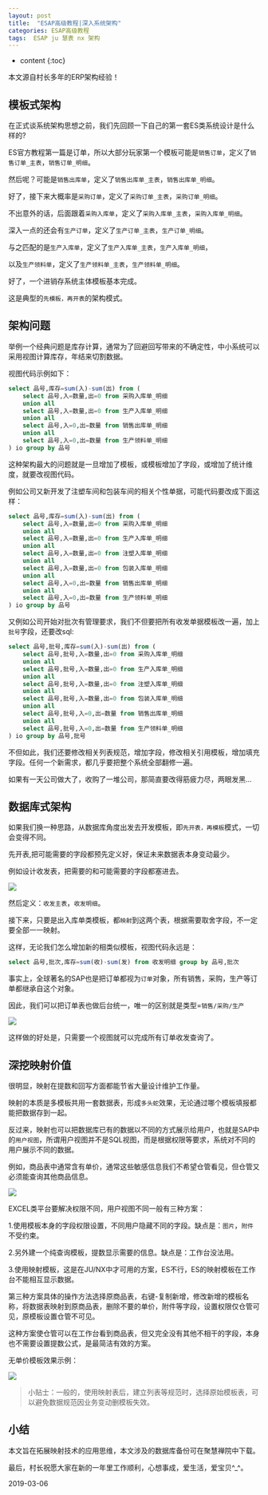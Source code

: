 ```yaml
---
layout: post
title:  "ESAP高级教程|深入系统架构"
categories: ESAP高级教程
tags:  ESAP ju 慧表 nx 架构
---
```


* content
{:toc}

本文源自村长多年的ERP架构经验！

## 模板式架构
在正式谈系统架构思想之前，我们先回顾一下自己的第一套ES类系统设计是什么样的?

ES官方教程第一篇是订单，所以大部分玩家第一个模板可能是`销售订单`，定义了`销售订单_主表`，`销售订单_明细`。

然后呢？可能是`销售出库单`，定义了`销售出库单_主表`，`销售出库单_明细`。

好了，接下来大概率是`采购订单`，定义了`采购订单_主表`，`采购订单_明细`。

不出意外的话，后面跟着`采购入库单`，定义了`采购入库单_主表`，`采购入库单_明细`。

深入一点的还会有`生产订单`，定义了`生产订单_主表`，`生产订单_明细`。

与之匹配的是`生产入库单`，定义了`生产入库单_主表`，`生产入库单_明细`，

以及`生产领料单`，定义了`生产领料单_主表`，`生产领料单_明细`。

好了，一个进销存系统主体模板基本完成。

这是典型的`先模板，再开表`的架构模式。

## 架构问题
举例一个经典问题是库存计算，通常为了回避回写带来的不确定性，中小系统可以采用视图计算库存，年结来切割数据。

视图代码示例如下：

```sql
select 品号,库存=sum(入)-sum(出) from (
	select 品号,入=数量,出=0 from 采购入库单_明细
	union all
	select 品号,入=数量,出=0 from 生产入库单_明细
	union all
	select 品号,入=0,出=数量 from 销售出库单_明细
	union all
	select 品号,入=0,出=数量 from 生产领料单_明细
) io group by 品号
```

这种架构最大的问题就是一旦增加了模板，或模板增加了字段，或增加了统计维度，就要改视图代码。

例如公司又新开发了注塑车间和包装车间的相关个性单据，可能代码要改成下面这样：

```sql
select 品号,库存=sum(入)-sum(出) from (
	select 品号,入=数量,出=0 from 采购入库单_明细
	union all
	select 品号,入=数量,出=0 from 生产入库单_明细
	union all
	select 品号,入=数量,出=0 from 注塑入库单_明细
	union all
	select 品号,入=数量,出=0 from 包装入库单_明细
	union all
	select 品号,入=0,出=数量 from 销售出库单_明细
	union all
	select 品号,入=0,出=数量 from 生产领料单_明细
) io group by 品号
```

又例如公司开始对批次有管理要求，我们不但要把所有收发单据模板改一遍，加上`批号`字段，还要改sql:

```sql
select 品号,批号,库存=sum(入)-sum(出) from (
	select 品号,批号,入=数量,出=0 from 采购入库单_明细
	union all
	select 品号,批号,入=数量,出=0 from 生产入库单_明细
	union all
	select 品号,批号,入=数量,出=0 from 注塑入库单_明细
	union all
	select 品号,批号,入=数量,出=0 from 包装入库单_明细
	union all
	select 品号,批号,入=0,出=数量 from 销售出库单_明细
	union all
	select 品号,批号,入=0,出=数量 from 生产领料单_明细
) io group by 品号,批号
```

不但如此，我们还要修改相关列表规范，增加字段，修改相关引用模板，增加填充字段。任何一个新需求，都几乎要把整个系统全部翻修一遍。

如果有一天公司做大了，收购了一堆公司，那简直要改得筋疲力尽，两眼发黑...

## 数据库式架构
如果我们换一种思路，从数据库角度出发去开发模板，即`先开表，再模板`模式，一切会变得不同。

先开表,把可能需要的字段都预先定义好，保证未来数据表本身变动最少。

例如设计收发表，把需要的和可能需要的字段都塞进去。

![](/img/esap1a-1.png)

然后定义：`收发主表`，`收发明细`。

接下来，只要是出入库单类模板，都`映射`到这两个表，根据需要取舍字段，不一定要全部一一映射。

这样，无论我们怎么增加新的相类似模板，视图代码永远是：

```sql
select 品号,批次,库存=sum(收)-sum(发) from 收发明细 group by 品号,批次
```

事实上，全球著名的SAP也是把订单都视为`订单`对象，所有销售，采购，生产等订单都继承自这个对象。

因此，我们可以把订单表也做后台统一，唯一的区别就是类型=`销售/采购/生产`

![](/img/esap1a-2.png)

这样做的好处是，只需要一个视图就可以完成所有订单收发查询了。

## 深挖映射价值
很明显，映射在提数和回写方面都能节省大量设计维护工作量。

映射的本质是多模板共用一套数据表，形成`多头蛇`效果，无论通过哪个模板填报都能把数据存到一起。

反过来，映射也可以把数据库已有的数据以不同的方式展示给用户，也就是SAP中的`用户视图`，所谓用户视图并不是SQL视图，而是根据权限等要求，系统对不同的用户展示不同的数据。

例如，商品表中通常含有单价，通常这些敏感信息我们不希望仓管看见，但仓管又必须能查询其他商品信息。

![](/img/esap1a-3.png)

EXCEL类平台要解决权限不同，用户视图不同一般有三种方案：

1.使用模板本身的字段权限设置，不同用户隐藏不同的字段。缺点是：`图片`，`附件`不受约束。

2.另外建一个纯查询模板，提数显示需要的信息。缺点是：工作台没法用。

3.使用映射模板，这是在JU/NX中才可用的方案，ES不行，ES的映射模板在工作台不能相互显示数据。

第三种方案具体的操作方法选择原商品表，右键-复制新增，修改新增的模板名称，将数据表映射到原商品表，删除不要的单价，附件等字段，设置权限仅仓管可见，原模板设置仓管不可见。

这种方案使仓管可以在工作台看到商品表，但又完全没有其他不相干的字段，本身也不需要设置提数公式，是最简洁有效的方案。

无单价模板效果示例：

![](/img/esap1a-4.png)

> 小贴士：一般的，使用映射表后，建立列表等规范时，选择原始模板表，可以避免数据规范因业务变动删模板失效。

## 小结
本文旨在拓展映射技术的应用思维，本文涉及的数据库备份可在聚慧禅院中下载。

最后，村长祝愿大家在新的一年里工作顺利，心想事成，爱生活，爱宝贝^_^。

2019-03-06